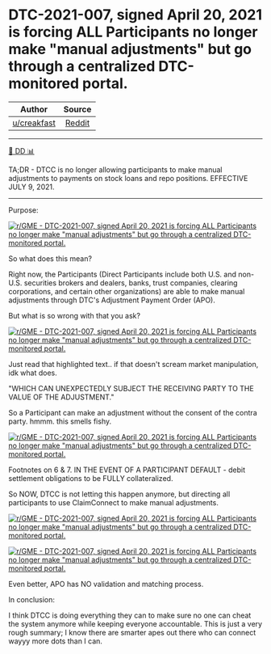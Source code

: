 DTC-2021-007, signed April 20, 2021 is forcing ALL Participants no longer make "manual adjustments" but go through a centralized DTC-monitored portal.
======================================================================================================================================================

| Author      | Source | 
|  :----:     |    :----:   |        
| [u/creakfast](https://www.reddit.com/user/creakfast/) | [Reddit](https://www.reddit.com/r/GME/comments/mvh4hb/dtc2021007_signed_april_20_2021_is_forcing_all/) |

---

[🔬 DD 📊](https://www.reddit.com/r/GME/search?q=flair_name%3A%22%F0%9F%94%AC%20DD%20%F0%9F%93%8A%22&restrict_sr=1)

TA;DR - DTCC is no longer allowing participants to make manual adjustments to payments on stock loans and repo positions. EFFECTIVE JULY 9, 2021.

------------------------------------------------------------------------------------------------------------------------------------------------

Purpose:

[![r/GME - DTC-2021-007, signed April 20, 2021 is forcing ALL Participants no longer make "manual adjustments" but go through a centralized DTC-monitored portal.](https://preview.redd.it/8r354pq0cju61.png?width=995&format=png&auto=webp&s=ee456cfca4e3095343e13240a5f2c64727e52ac6)](https://preview.redd.it/8r354pq0cju61.png?width=995&format=png&auto=webp&s=ee456cfca4e3095343e13240a5f2c64727e52ac6)

So what does this mean?

Right now, the Participants (Direct Participants include both U.S. and non-U.S. securities brokers and dealers, banks, trust companies, clearing corporations, and certain other organizations) are able to make manual adjustments through DTC's Adjustment Payment Order (APO).

But what is so wrong with that you ask?

[![r/GME - DTC-2021-007, signed April 20, 2021 is forcing ALL Participants no longer make "manual adjustments" but go through a centralized DTC-monitored portal.](https://preview.redd.it/i2tz0gm3dju61.png?width=856&format=png&auto=webp&s=363f151c7588ab5a278c695c4ea0b218ab9e9f73)](https://preview.redd.it/i2tz0gm3dju61.png?width=856&format=png&auto=webp&s=363f151c7588ab5a278c695c4ea0b218ab9e9f73)

Just read that highlighted text.. if that doesn't scream market manipulation, idk what does.

"WHICH CAN UNEXPECTEDLY SUBJECT THE RECEIVING PARTY TO THE VALUE OF THE ADJUSTMENT."

So a Participant can make an adjustment without the consent of the contra party. hmmm. this smells fishy.

[![r/GME - DTC-2021-007, signed April 20, 2021 is forcing ALL Participants no longer make "manual adjustments" but go through a centralized DTC-monitored portal.](https://preview.redd.it/xeu60acieju61.png?width=761&format=png&auto=webp&s=3916ea9dcf0cad87ea847a964416b575d9382966)](https://preview.redd.it/xeu60acieju61.png?width=761&format=png&auto=webp&s=3916ea9dcf0cad87ea847a964416b575d9382966)

Footnotes on 6 & 7. IN THE EVENT OF A PARTICIPANT DEFAULT - debit settlement obligations to be FULLY collateralized.

So NOW, DTCC is not letting this happen anymore, but directing all participants to use ClaimConnect to make manual adjustments.

[![r/GME - DTC-2021-007, signed April 20, 2021 is forcing ALL Participants no longer make "manual adjustments" but go through a centralized DTC-monitored portal.](https://preview.redd.it/pu9llcdseju61.png?width=708&format=png&auto=webp&s=e61651695bb432b3b334cf5cfebd3de911875d15)](https://preview.redd.it/pu9llcdseju61.png?width=708&format=png&auto=webp&s=e61651695bb432b3b334cf5cfebd3de911875d15)

[![r/GME - DTC-2021-007, signed April 20, 2021 is forcing ALL Participants no longer make "manual adjustments" but go through a centralized DTC-monitored portal.](https://preview.redd.it/e2z6rylyeju61.png?width=706&format=png&auto=webp&s=5f8a0c461998bf84c12271fdf19a9954798494b2)](https://preview.redd.it/e2z6rylyeju61.png?width=706&format=png&auto=webp&s=5f8a0c461998bf84c12271fdf19a9954798494b2)

Even better, APO has NO validation and matching process.

In conclusion:

I think DTCC is doing everything they can to make sure no one can cheat the system anymore while keeping everyone accountable. This is just a very rough summary; I know there are smarter apes out there who can connect wayyy more dots than I can.
